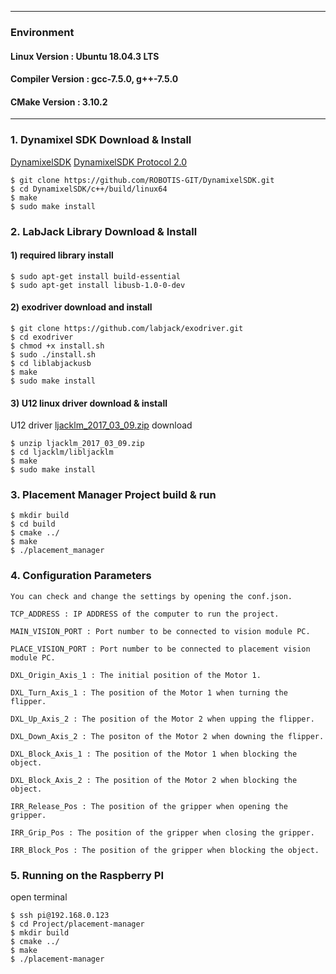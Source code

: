 ***

### Environment

#### Linux Version : Ubuntu 18.04.3 LTS
#### Compiler Version : gcc-7.5.0, g++-7.5.0
#### CMake Version : 3.10.2

***

### 1. Dynamixel SDK Download & Install
[DynamixelSDK](https://emanual.robotis.com/docs/en/software/dynamixel/dynamixel_sdk/download/)
[DynamixelSDK Protocol 2.0](https://emanual.robotis.com/docs/en/dxl/protocol2/)
~~~
$ git clone https://github.com/ROBOTIS-GIT/DynamixelSDK.git
$ cd DynamixelSDK/c++/build/linux64
$ make
$ sudo make install
~~~

### 2. LabJack Library Download & Install
#### 1) required library install
~~~
$ sudo apt-get install build-essential
$ sudo apt-get install libusb-1.0-0-dev
~~~
#### 2) exodriver download and install
~~~
$ git clone https://github.com/labjack/exodriver.git
$ cd exodriver
$ chmod +x install.sh
$ sudo ./install.sh
$ cd liblabjackusb
$ make
$ sudo make install
~~~
#### 3) U12 linux driver download & install
U12 driver [ljacklm_2017_03_09.zip](https://labjack.com/sites/default/files/ljacklm_2017_03_09.zip) download
~~~
$ unzip ljacklm_2017_03_09.zip
$ cd ljacklm/libljacklm
$ make
$ sudo make install
~~~

### 3. Placement Manager Project build & run
~~~
$ mkdir build
$ cd build
$ cmake ../
$ make
$ ./placement_manager
~~~

### 4. Configuration Parameters
~~~
You can check and change the settings by opening the conf.json.

TCP_ADDRESS : IP ADDRESS of the computer to run the project.

MAIN_VISION_PORT : Port number to be connected to vision module PC.

PLACE_VISION_PORT : Port number to be connected to placement vision module PC.

DXL_Origin_Axis_1 : The initial position of the Motor 1.

DXL_Turn_Axis_1 : The position of the Motor 1 when turning the flipper.

DXL_Up_Axis_2 : The position of the Motor 2 when upping the flipper.

DXL_Down_Axis_2 : The positon of the Motor 2 when downing the flipper.

DXL_Block_Axis_1 : The position of the Motor 1 when blocking the object.

DXL_Block_Axis_2 : The position of the Motor 2 when blocking the object.

IRR_Release_Pos : The position of the gripper when opening the gripper.

IRR_Grip_Pos : The position of the gripper when closing the gripper.

IRR_Block_Pos : The position of the gripper when blocking the object.
~~~

### 5. Running on the Raspberry PI
open terminal
~~~
$ ssh pi@192.168.0.123
$ cd Project/placement-manager
$ mkdir build
$ cmake ../
$ make
$ ./placement-manager
~~~
